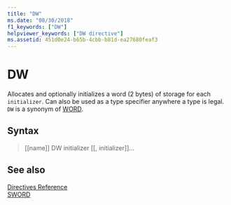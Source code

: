 ```yaml
---
title: "DW"
ms.date: "08/30/2018"
f1_keywords: ["DW"]
helpviewer_keywords: ["DW directive"]
ms.assetid: 451d0e24-b65b-4cbb-b81d-ea27680feaf3
---
```

# DW

Allocates and optionally initializes a word (2 bytes) of storage for each `initializer`. Can also be used as a type specifier anywhere a type is legal. `DW` is a synonym of [WORD](../../assembler/masm/word.md).

## Syntax

> [[name]] DW initializer [[, initializer]]...

## See also

[Directives Reference](../../assembler/masm/directives-reference.md)<br/>
[SWORD](../../assembler/masm/sword.md)<br/>